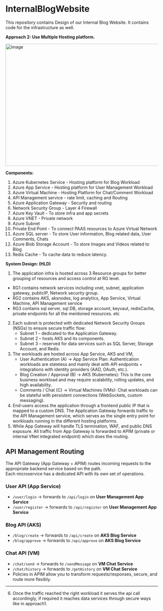 # InternalBlogWebsite
This repository contains Design of our Internal Blog Website. It contains code for the infrastructure as well. 

**Approach 2: Use Multiple Hosting platform.**

<img width="1082" height="403" alt="image" src="https://github.com/user-attachments/assets/4fc12667-f94a-46da-b466-81100676e957" />

**Components:**

1) Azure Kubernetes Service - Hosting platform for Blog Workload
2) Azure App Service - Hosting platform for User Management Workload
3) Azure Virtual Machine - Hosting Platform for Chat/Comment Workload
4) API Management service - rate limit, caching and Routing
5) Azure Application Gateway - Security and routing
6) Network Security Group - Layer 4 Firewall
7) Azure Key Vault - To store infra and app secrets
8) Azure VNET - Private network
9) Azure Subnet
10) Private End Point - To connect PAAS resources to Azure Virtual Network
11) Azure SQL server - To store User information, Blog related data, User Comments, Chats 
12) Azure Blob Storage Account - To store Images and Videos related to Blog
13) Redis Cache - To cache data to reduce latency.


**System Design: (HLD)**

1) The application infra is hosted across 3 Resource groups for better grouping of resources and access control at RG level.
 - RG1 contains network services including vnet, subnet, application gateway, publicIP, Network security group.
 - RG2 contains AKS, aksnodes, log analytics, App Service, Virtual Machine, API Management service
 - RG3 contains sql server, sql DB, storage account, keyvaut, redisCache, private endpoints for all the mentioned resources. etc
2) Each subnet is protected with dedicated Network Security Groups (NSGs) to ensure secure traffic flow:
   - Subnet 1 – dedicated to the Application Gateway.
   - Subnet 2 – hosts AKS and its components.
   - Subnet 3 – reserved for data services such as SQL Server, Storage Account, and Redis.
3) The workloads are hosted across App Service, AKS and VM,
   - User Authentication (A) → App Service Plan: Authentication workloads are stateless and mainly deal with API endpoints + integrations with identity providers (AAD, OAuth, etc.).
   - Blog Creation / Approval (B) → AKS (Kubernetes): This is the core business workload and may require scalability, rolling updates, and high availability.
   - Comments / Chat (C) → Virtual Machines (VMs): Chat workloads can be stateful with persistent connections (WebSockets, custom messaging).
4) End-users access the application through a frontend public IP that is mapped to a custom DNS. The Application Gateway forwards traffic to the API Management service, which serves as the single entry point for workloads running in the different hosting platforms.
5) While App Gateway will handle TLS termination, WAF, and public DNS exposure. All traffic from App Gateway is forwarded to APIM (private or internal VNet integrated endpoint) which does the routing.

## API Management Routing

The API Gateway (App Gateway + APIM) routes incoming requests to the appropriate backend service based on the path.  
Each microservice has a dedicated API with its own set of operations.

### User API (App Service)
- `/user/login` → forwards to `/api/login` on **User Management App Service**
- `/user/register` → forwards to `/api/register` on **User Management App Service**

### Blog API (AKS)
- `/blog/create` → forwards to `/api/create` on **AKS Blog Service**
- `/blog/approve` → forwards to `/api/approve` on **AKS Blog Service**

### Chat API (VM)
- `/chat/send` → forwards to `/sendMessage` on **VM Chat Service**
- `/chat/history` → forwards to `/getHistory` on **VM Chat Service**
- Policies in APIM allow you to transform requests/responses, secure, and route more flexibly.
---

6) Once the traffic reached the right workload it serves the api call accordingly, if required it reaches data services through secure ways like in approach1.



